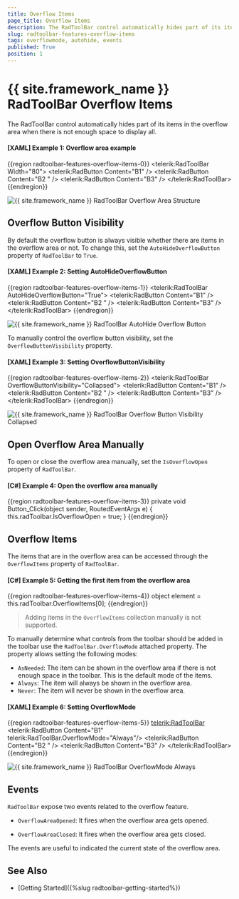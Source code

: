 ```yaml
---
title: Overflow Items
page_title: Overflow Items
description: The RadToolBar control automatically hides part of its items in the overflow area if there is not enough space to display all.
slug: radtoolbar-features-overflow-items
tags: overflowmode, autohide, events
published: True
position: 1
---
```


# {{ site.framework_name }} RadToolBar Overflow Items

The RadToolBar control automatically hides part of its items in the overflow area when there is not enough space to display all.

#### __[XAML] Example 1: Overflow area example__
{{region radtoolbar-features-overflow-items-0}}
	<telerik:RadToolBar Width="80">
		<telerik:RadButton Content="B1" />
		<telerik:RadButton Content="B2 " />
		<telerik:RadButton Content="B3" />
	</telerik:RadToolBar>
{{endregion}}

![{{ site.framework_name }} RadToolBar Overflow Area Structure](images/radtoolbar-features-overflow-items-0.png)

## Overflow Button Visibility

By default the overflow button is always visible whether there are items in the overflow area or not. To change this, set the `AutoHideOverflowButton` property of `RadToolBar` to `True`.

#### __[XAML] Example 2: Setting AutoHideOverflowButton__
{{region radtoolbar-features-overflow-items-1}}
	<telerik:RadToolBar AutoHideOverflowButton="True">
		<telerik:RadButton Content="B1" />
		<telerik:RadButton Content="B2 " />
		<telerik:RadButton Content="B3" />
	</telerik:RadToolBar>
{{endregion}}

![{{ site.framework_name }} RadToolBar AutoHide Overflow Button](images/radtoolbar-features-overflow-items-1.png)

To manually control the overflow button visibility, set the `OverflowButtonVisibility` property.

#### __[XAML] Example 3: Setting OverflowButtonVisibility__
{{region radtoolbar-features-overflow-items-2}}
	<telerik:RadToolBar OverflowButtonVisibility="Collapsed">
		<telerik:RadButton Content="B1" />
		<telerik:RadButton Content="B2 " />
		<telerik:RadButton Content="B3" />
	</telerik:RadToolBar>
{{endregion}}

![{{ site.framework_name }} RadToolBar Overflow Button Visibility Collapsed](images/radtoolbar-features-overflow-items-2.png)

## Open Overflow Area Manually

To open or close the overflow area manually, set the `IsOverflowOpen` property of `RadToolBar`.

#### __[C#] Example 4: Open the overflow area manually__
{{region radtoolbar-features-overflow-items-3}}
	private void Button_Click(object sender, RoutedEventArgs e)
	{
		this.radToolbar.IsOverflowOpen = true;
	}
{{endregion}}

## Overflow Items

The items that are in the overflow area can be accessed through the `OverflowItems` property of `RadToolBar`.

#### __[C#] Example 5: Getting the first item from the overflow area__
{{region radtoolbar-features-overflow-items-4}}	
	object element = this.radToolbar.OverflowItems[0];
{{endregion}}

> Adding items in the `OverflowItems` collection manually is not supported.

To manually determine what controls from the toolbar should be added in the toolbar use the `RadToolBar.OverflowMode` attached property. The property allows setting the following modes:

* `AsNeeded`: The item can be shown in the overflow area if there is not enough space in the toolbar. This is the default mode of the items.
* `Always`: The item will always be shown in the overflow area.
* `Never`: The item will never be shown in the overflow area.

#### __[XAML] Example 6: Setting OverflowMode__
{{region radtoolbar-features-overflow-items-5}}
	<telerik:RadToolBar>
		<telerik:RadButton Content="B1" telerik:RadToolBar.OverflowMode="Always"/>
		<telerik:RadButton Content="B2 " />
		<telerik:RadButton Content="B3" />
	</telerik:RadToolBar>
{{endregion}}

![{{ site.framework_name }} RadToolBar OverflowMode Always](images/radtoolbar-features-overflow-items-3.png)

## Events

`RadToolBar` expose two events related to the overflow feature. 

* `OverflowAreaOpened`: It fires when the overflow area gets opened.

* `OverflowAreaClosed`: It fires when the overflow area gets closed.

The events are useful to indicated the current state of the overflow area.

## See Also
* [Getting Started]({%slug radtoolbar-getting-started%})
